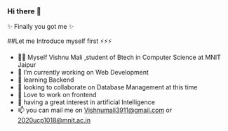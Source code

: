### Hi there 👋

✨ Finally you got me ✨ 

##Let me Introduce myself first ⚡⚡⚡
- 🧑‍💻 Myself Vishnu Mali ,student of Btech in Computer Science at MNIT Jaipur
- 🔭 I’m currently working on Web Development
- 🌱 learning Backend
- 🤔 looking to collaborate on Database Management at this time
- 👯 Love to work on frontend 
- 🤖 having a great interest in artificial Intelligence 
- 📫 you can mail me on Vishnumali3911@gmail.com or 2020ucp1018@mnit.ac.in


